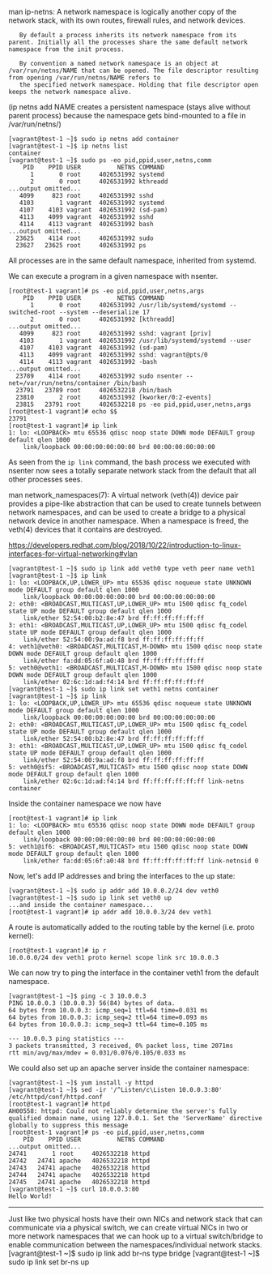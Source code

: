 man ip-netns: 
A network namespace is logically another copy of the network stack, with its own routes, firewall rules, and network devices.

       By default a process inherits its network namespace from its parent. Initially all the processes share the same default network namespace from the init process.

       By convention a named network namespace is an object at /var/run/netns/NAME that can be opened. The file descriptor resulting from opening /var/run/netns/NAME refers to
       the specified network namespace. Holding that file descriptor open keeps the network namespace alive.
       
(ip netns add NAME creates a persistent namespace (stays alive without parent process) because the namespace gets bind-mounted to a file in /var/run/netns/)

```console
[vagrant@test-1 ~]$ sudo ip netns add container
[vagrant@test-1 ~]$ ip netns list
container
[vagrant@test-1 ~]$ sudo ps -eo pid,ppid,user,netns,comm
    PID    PPID USER          NETNS COMMAND
      1       0 root     4026531992 systemd
      2       0 root     4026531992 kthreadd
...output omitted...
   4099     823 root     4026531992 sshd
   4103       1 vagrant  4026531992 systemd
   4107    4103 vagrant  4026531992 (sd-pam)
   4113    4099 vagrant  4026531992 sshd
   4114    4113 vagrant  4026531992 bash
...output omitted...
  23625    4114 root     4026531992 sudo
  23627   23625 root     4026531992 ps
```

All processes are in the same default namespace, inherited from systemd. 

We can execute a program in a given namespace with nsenter.

```console
[root@test-1 vagrant]# ps -eo pid,ppid,user,netns,args
    PID    PPID USER          NETNS COMMAND
      1       0 root     4026531992 /usr/lib/systemd/systemd --switched-root --system --deserialize 17
      2       0 root     4026531992 [kthreadd]
...output omitted...
   4099     823 root     4026531992 sshd: vagrant [priv]
   4103       1 vagrant  4026531992 /usr/lib/systemd/systemd --user
   4107    4103 vagrant  4026531992 (sd-pam)
   4113    4099 vagrant  4026531992 sshd: vagrant@pts/0
   4114    4113 vagrant  4026531992 -bash
...output omitted...
  23789    4114 root     4026531992 sudo nsenter --net=/var/run/netns/container /bin/bash
  23791   23789 root     4026532218 /bin/bash
  23810       2 root     4026531992 [kworker/0:2-events]
  23815   23791 root     4026532218 ps -eo pid,ppid,user,netns,args
[root@test-1 vagrant]# echo $$
23791
[root@test-1 vagrant]# ip link
1: lo: <LOOPBACK> mtu 65536 qdisc noop state DOWN mode DEFAULT group default qlen 1000
    link/loopback 00:00:00:00:00:00 brd 00:00:00:00:00:00
```

As seen from the `ip link` command, the bash process we executed with nsenter now sees a totally separate network stack from the default that all other processes sees. 

man network_namespaces(7):
A virtual network (veth(4)) device pair provides a pipe-like
       abstraction that can be used to create tunnels between network
       namespaces, and can be used to create a bridge to a physical
       network device in another namespace.  When a namespace is freed,
       the veth(4) devices that it contains are destroyed.
      
      


https://developers.redhat.com/blog/2018/10/22/introduction-to-linux-interfaces-for-virtual-networking#vlan 

```console
[vagrant@test-1 ~]$ sudo ip link add veth0 type veth peer name veth1
[vagrant@test-1 ~]$ ip link
1: lo: <LOOPBACK,UP,LOWER_UP> mtu 65536 qdisc noqueue state UNKNOWN mode DEFAULT group default qlen 1000
    link/loopback 00:00:00:00:00:00 brd 00:00:00:00:00:00
2: eth0: <BROADCAST,MULTICAST,UP,LOWER_UP> mtu 1500 qdisc fq_codel state UP mode DEFAULT group default qlen 1000
    link/ether 52:54:00:b2:8e:47 brd ff:ff:ff:ff:ff:ff
3: eth1: <BROADCAST,MULTICAST,UP,LOWER_UP> mtu 1500 qdisc fq_codel state UP mode DEFAULT group default qlen 1000
    link/ether 52:54:00:9a:ad:f8 brd ff:ff:ff:ff:ff:ff
4: veth1@veth0: <BROADCAST,MULTICAST,M-DOWN> mtu 1500 qdisc noop state DOWN mode DEFAULT group default qlen 1000
    link/ether fa:dd:05:6f:a0:48 brd ff:ff:ff:ff:ff:ff
5: veth0@veth1: <BROADCAST,MULTICAST,M-DOWN> mtu 1500 qdisc noop state DOWN mode DEFAULT group default qlen 1000
    link/ether 02:6c:1d:ad:f4:14 brd ff:ff:ff:ff:ff:ff
[vagrant@test-1 ~]$ sudo ip link set veth1 netns container
[vagrant@test-1 ~]$ ip link
1: lo: <LOOPBACK,UP,LOWER_UP> mtu 65536 qdisc noqueue state UNKNOWN mode DEFAULT group default qlen 1000
    link/loopback 00:00:00:00:00:00 brd 00:00:00:00:00:00
2: eth0: <BROADCAST,MULTICAST,UP,LOWER_UP> mtu 1500 qdisc fq_codel state UP mode DEFAULT group default qlen 1000
    link/ether 52:54:00:b2:8e:47 brd ff:ff:ff:ff:ff:ff
3: eth1: <BROADCAST,MULTICAST,UP,LOWER_UP> mtu 1500 qdisc fq_codel state UP mode DEFAULT group default qlen 1000
    link/ether 52:54:00:9a:ad:f8 brd ff:ff:ff:ff:ff:ff
5: veth0@if5: <BROADCAST,MULTICAST> mtu 1500 qdisc noop state DOWN mode DEFAULT group default qlen 1000
    link/ether 02:6c:1d:ad:f4:14 brd ff:ff:ff:ff:ff:ff link-netns container
```

Inside the container namespace we now have

```console
[root@test-1 vagrant]# ip link
1: lo: <LOOPBACK> mtu 65536 qdisc noop state DOWN mode DEFAULT group default qlen 1000
    link/loopback 00:00:00:00:00:00 brd 00:00:00:00:00:00
5: veth1@if6: <BROADCAST,MULTICAST> mtu 1500 qdisc noop state DOWN mode DEFAULT group default qlen 1000
    link/ether fa:dd:05:6f:a0:48 brd ff:ff:ff:ff:ff:ff link-netnsid 0
```

Now, let's add IP addresses and bring the interfaces to the up state:

```console
[vagrant@test-1 ~]$ sudo ip addr add 10.0.0.2/24 dev veth0
[vagrant@test-1 ~]$ sudo ip link set veth0 up
...and inside the container namespace...
[root@test-1 vagrant]# ip addr add 10.0.0.3/24 dev veth1
```

A route is automatically added to the routing table by the kernel (i.e. proto kernel):
```console
[root@test-1 vagrant]# ip r
10.0.0.0/24 dev veth1 proto kernel scope link src 10.0.0.3
```

We can now try to ping the interface in the container veth1 from the default namespace.

```console
[vagrant@test-1 ~]$ ping -c 3 10.0.0.3
PING 10.0.0.3 (10.0.0.3) 56(84) bytes of data.
64 bytes from 10.0.0.3: icmp_seq=1 ttl=64 time=0.031 ms
64 bytes from 10.0.0.3: icmp_seq=2 ttl=64 time=0.093 ms
64 bytes from 10.0.0.3: icmp_seq=3 ttl=64 time=0.105 ms

--- 10.0.0.3 ping statistics ---
3 packets transmitted, 3 received, 0% packet loss, time 2071ms
rtt min/avg/max/mdev = 0.031/0.076/0.105/0.033 ms
```

We could also set up an apache server inside the container namespace:

```console
[vagrant@test-1 ~]$ yum install -y httpd
[vagrant@test-1 ~]$ sed -ir '/^Listen/c\Listen 10.0.0.3:80' /etc/httpd/conf/httpd.conf
[root@test-1 vagrant]# httpd
AH00558: httpd: Could not reliably determine the server's fully qualified domain name, using 127.0.0.1. Set the 'ServerName' directive globally to suppress this message
[root@test-1 vagrant]# ps -eo pid,ppid,user,netns,comm
    PID    PPID USER          NETNS COMMAND
...output omitted...
24741       1 root     4026532218 httpd
24742   24741 apache   4026532218 httpd
24743   24741 apache   4026532218 httpd
24744   24741 apache   4026532218 httpd
24745   24741 apache   4026532218 httpd
[vagrant@test-1 ~]$ curl 10.0.0.3:80
Hello World!
```





------------------

Just like two physical hosts have their own NICs and network stack that can communicate via a physical switch, we can create virtual NICs in two or more network namespaces that we can hook up to a virtual switch/bridge to enable communication between the namespaces/individual network stacks.
[vagrant@test-1 ~]$ sudo ip link add br-ns type bridge
[vagrant@test-1 ~]$ sudo ip link set br-ns up

